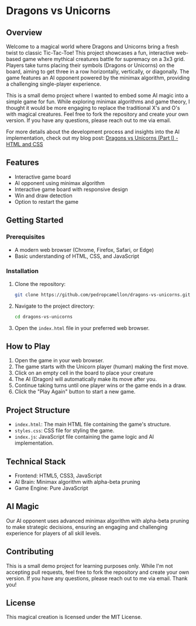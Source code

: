 # Dragons vs Unicorns

## Overview

Welcome to a magical world where Dragons and Unicorns bring a fresh twist to classic Tic-Tac-Toe! This project showcases a fun, interactive web-based game where mythical creatures battle for supremacy on a 3x3 grid. Players take turns placing their symbols (Dragons or Unicorns) on the board, aiming to get three in a row horizontally, vertically, or diagonally. The game features an AI opponent powered by the minimax algorithm, providing a challenging single-player experience.

This is a small demo project where I wanted to embed some AI magic into a simple game for fun. While exploring minimax algorithms and game theory, I thought it would be more engaging to replace the traditional X's and O's with magical creatures. Feel free to fork the repository and create your own version. If you have any questions, please reach out to me via email.

For more details about the development process and insights into the AI implementation, check out my blog post: [Dragons vs Unicorns (Part I) - HTML and CSS](https://pedropcamellon.notion.site/Dragons-vs-Unicorns-Part-I-HTML-and-CSS-11854742cee9800c852bfc628fc1bea1?pvs=4)

## Features

- Interactive game board
- AI opponent using minimax algorithm
- Interactive game board with responsive design
- Win and draw detection
- Option to restart the game

## Getting Started

### Prerequisites

- A modern web browser (Chrome, Firefox, Safari, or Edge)
- Basic understanding of HTML, CSS, and JavaScript

### Installation

1. Clone the repository:

   ```bash
   git clone https://github.com/pedropcamellon/dragons-vs-unicorns.git
   ```

2. Navigate to the project directory:

   ```bash
   cd dragons-vs-unicorns
   ```

3. Open the `index.html` file in your preferred web browser.

## How to Play

1. Open the game in your web browser.
2. The game starts with the Unicorn player (human) making the first move.
3. Click on an empty cell in the board to place your creature
4. The AI (Dragon) will automatically make its move after you.
5. Continue taking turns until one player wins or the game ends in a draw.
6. Click the "Play Again" button to start a new game.

## Project Structure

- `index.html`: The main HTML file containing the game's structure.
- `styles.css`: CSS file for styling the game.
- `index.js`: JavaScript file containing the game logic and AI implementation.

## Technical Stack

- Frontend: HTML5, CSS3, JavaScript
- AI Brain: Minimax algorithm with alpha-beta pruning
- Game Engine: Pure JavaScript

## AI Magic

Our AI opponent uses advanced minimax algorithm with alpha-beta pruning to make strategic decisions, ensuring an engaging and challenging experience for players of all skill levels.

## Contributing

This is a small demo project for learning purposes only. While I'm not accepting pull requests, feel free to fork the repository and create your own version. If you have any questions, please reach out to me via email. Thank you!

## License

This magical creation is licensed under the MIT License.
